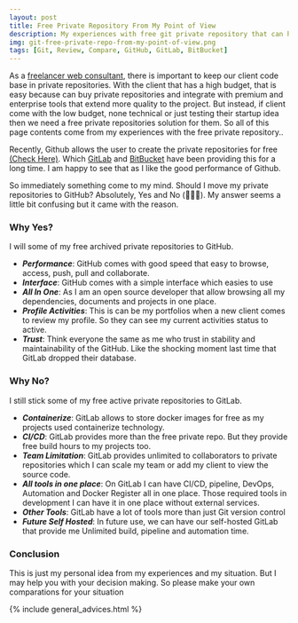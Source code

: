 ```yaml
---
layout: post
title: Free Private Repository From My Point of View
description: My experiences with free git private repository that can help in your decision making
img: git-free-private-repo-from-my-point-of-view.png
tags: [Git, Review, Compare, GitHub, GitLab, BitBucket]
---
```


As a [freelancer web consultant](https://www.upwork.com/o/profiles/users/_~019c06dd3d4065a0ac/), there is important to keep our client code base in private repositories. With the client that has a high budget, that is easy because can buy private repositories and integrate with premium and enterprise tools that extend more quality to the project. But instead, if client come with the low budget, none technical or just testing their startup idea then we need a free private repositories solution for them. So all of this page contents come from my experiences with the free private repository..

<!-- ad -->

Recently, Github allows the user to create the private repositories for free [(Check Here)](https://github.com/pricing). Which [GitLab](https://gitlab.com) and [BitBucket](https://bitbucket.org) have been providing this for a long time. I am happy to see that as I like the good performance of Github.

So immediately something come to my mind. Should I move my private repositories to GitHub? Absolutely, Yes and No (🤣🤣🤣). My answer seems a little bit confusing but it came with the reason.

### Why Yes?

I will some of my free archived private repositories to GitHub.

* ***Performance***: GitHub comes with good speed that easy to browse, access, push, pull and collaborate.
* ***Interface***: GitHub comes with a simple interface which easies to use
* ***All In One***: As I am an open source developer that allow browsing all my dependencies, documents and projects in one place.
* ***Profile Activities***: This is can be my portfolios when a new client comes to review my profile. So they can see my current activities status to active.
* ***Trust***: Think everyone the same as me who trust in stability and maintainability of the GitHub. Like the shocking moment last time that GitLab dropped their database.

### Why No?

I still stick some of my free active private repositories to GitLab.

* ***Containerize***: GitLab allows to store docker images for free as my projects used containerize technology.
* ***CI/CD***: GitLab provides more than the free private repo. But they provide free build hours to my projects too.
* ***Team Limitation***: GitLab provides unlimited to collaborators to private repositories which I can scale my team or add my client to view the source code.
* ***All tools in one place***: On GitLab I can have CI/CD, pipeline, DevOps, Automation and Docker Register all in one place. Those required tools in development I can have it in one place without external services.
* ***Other Tools***: GitLab have a lot of tools more than just Git version control
* ***Future Self Hosted***: In future use, we can have our self-hosted GitLab that provide me Unlimited build, pipeline and automation time.

### Conclusion

This is just my personal idea from my experiences and my situation. But I may help you with your decision making. So please make your own comparations for your situation

{% include general_advices.html %}
